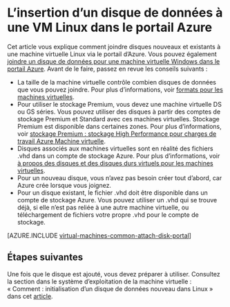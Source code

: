 <properties
    pageTitle="Joindre un disque de données à une VM Linux | Microsoft Azure"
    description="Comment joindre disque de données existante ou nouvelle à une VM Linux dans le portail Azure à l’aide du modèle de déploiement Gestionnaire de ressources."
    services="virtual-machines-linux"
    documentationCenter=""
    authors="cynthn"
    manager="timlt"
    editor=""
    tags="azure-resource-manager"/>

<tags
    ms.service="virtual-machines-linux"
    ms.workload="infrastructure-services"
    ms.tgt_pltfrm="vm-linux"
    ms.devlang="na"
    ms.topic="article"
    ms.date="07/06/2016"
    ms.author="cynthn"/>

# <a name="how-to-attach-a-data-disk-to-a-linux-vm-in-the-azure-portal"></a>L’insertion d’un disque de données à une VM Linux dans le portail Azure

Cet article vous explique comment joindre disques nouveaux et existants à une machine virtuelle Linux via le portail d’Azure. Vous pouvez également [joindre un disque de données pour une machine virtuelle Windows dans le portail Azure](virtual-machines-windows-attach-disk-portal.md). Avant de le faire, passez en revue les conseils suivants :

- La taille de la machine virtuelle contrôle combien disques de données que vous pouvez joindre. Pour plus d’informations, voir [formats pour les machines virtuelles](virtual-machines-linux-sizes.md).
- Pour utiliser le stockage Premium, vous devez une machine virtuelle DS ou GS séries. Vous pouvez utiliser des disques à partir des comptes de stockage Premium et Standard avec ces machines virtuelles. Stockage Premium est disponible dans certaines zones. Pour plus d’informations, voir [stockage Premium : stockage High Performance pour charges de travail Azure Machine virtuelle](../storage/storage-premium-storage.md).
- Disques associés aux machines virtuelles sont en réalité des fichiers .vhd dans un compte de stockage Azure. Pour plus d’informations, voir [à propos des disques et des disques durs virtuels pour les machines virtuelles](virtual-machines-linux-about-disks-vhds.md).
- Pour un nouveau disque, vous n’avez pas besoin créer tout d’abord, car Azure crée lorsque vous joignez.
- Pour un disque existant, le fichier .vhd doit être disponible dans un compte de stockage Azure. Vous pouvez utiliser un .vhd qui se trouve déjà, si elle n’est pas reliée à une autre machine virtuelle, ou téléchargement de fichiers votre propre .vhd pour le compte de stockage.


[AZURE.INCLUDE [virtual-machines-common-attach-disk-portal](../../includes/virtual-machines-common-attach-disk-portal.md)]

## <a name="next-steps"></a>Étapes suivantes

Une fois que le disque est ajouté, vous devez préparer à utiliser. Consultez la section dans le système d’exploitation de la machine virtuelle : « Comment : initialisation d’un disque de données nouveau dans Linux » dans cet [article](virtual-machines-linux-classic-attach-disk.md#how-to-initialize-a-new-data-disk-in-linux).
